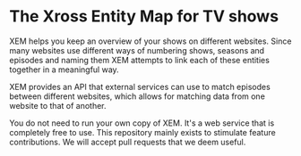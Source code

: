 # The Xross Entity Map for TV shows
XEM helps you keep an overview of your shows on different websites. Since many websites use different ways of numbering shows, seasons and episodes and naming them XEM attempts to link each of these entities together in a meaningful way.

XEM provides an API that external services can use to match episodes between different websites, which allows for matching data from one website to that of another.

You do not need to run your own copy of XEM. It's a web service that is completely free to use. This repository mainly exists to stimulate feature contributions. We will accept pull requests that we deem useful.
